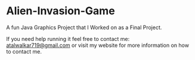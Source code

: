 # Alien-Invasion-Game

A fun Java Graphics Project that I Worked on as a Final Project.  

If you need help running it feel free to contact me: atalwalkar719@gmail.com or visit my website for more information on how to contact me.
